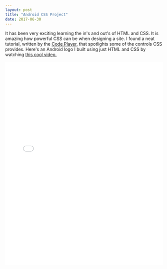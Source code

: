 ```yaml
---
layout: post
title: "Android CSS Project"
date: 2017-06-30
---
```


It has been very exciting learning the in's and out's of HTML and CSS. It is amazing how powerful CSS can be when designing a site. I found a neat tutorial, written by the [Code Player](http://thecodeplayer.com/), that spotlights some of the controls CSS provides.  Here's an Android logo I built using just HTML and CSS by watching [this cool video.](http://thecodeplayer.com/walkthrough/css3-android-logo)
<iframe src="/android-logo/index.html" width="100%" height="650" frameborder="0" scrolling="no">
  <p>Your browser does not support iframes.</p>
</iframe>
